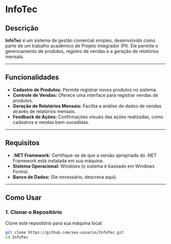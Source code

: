 # InfoTec

## Descrição
**InfoTec** é um sistema de gestão comercial simples, desenvolvido como parte de um trabalho acadêmico de Projeto Integrador (PI). Ele permite o gerenciamento de produtos, registro de vendas e a geração de relatórios mensais.

---

## Funcionalidades
- **Cadastro de Produtos:** Permite registrar novos produtos no sistema.
- **Controle de Vendas:** Oferece uma interface para registrar vendas de produtos.
- **Geração de Relatórios Mensais:** Facilita a análise de dados de vendas através de relatórios mensais.
- **Feedback de Ações:** Confirmações visuais das ações realizadas, como cadastros e vendas bem-sucedidas.

---

## Requisitos
- **.NET Framework:** Certifique-se de que a versão apropriada do .NET Framework está instalada em sua máquina.
- **Sistema Operacional:** Windows (o sistema é baseado em Windows Forms).
- **Banco de Dados:** (Se necessário, descreva aqui).

---

## Como Usar
### 1. Clonar o Repositório
Clone este repositório para sua máquina local:
```bash
git clone https://github.com/seu-usuario/InfoTec.git
cd InfoTec

